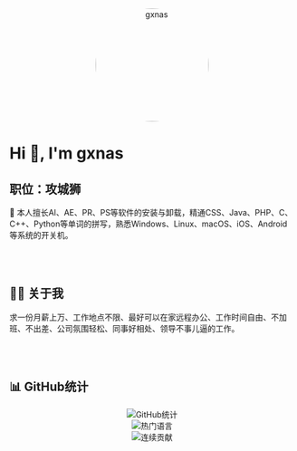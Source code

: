 <div align="center">
  <img src="https://avatars.githubusercontent.com/u/1?v=4" alt="gxnas" width="200" height="200" style="border-radius: 50%;" />
</div>

# Hi 👋, I'm gxnas
## 职位：攻城狮

🌱 本人擅长Al、AE、PR、PS等软件的安装与卸载，精通CSS、Java、PHP、C、C++、Python等单词的拼写，熟悉Windows、Linux、macOS、iOS、Android等系统的开关机。  

<br/><br/>  

## 👨‍💻 关于我

求一份月薪上万、工作地点不限、最好可以在家远程办公、工作时间自由、不加班、不出差、公司氛围轻松、同事好相处、领导不事儿逼的工作。  

<br/><br/>  

## 📊 GitHub统计

<div align="center">
  <img src="https://github-readme-stats.vercel.app/api?username=gxnas&show_icons=true&theme=dark&hide_border=true" alt="GitHub统计" />
</div>

<div align="center">
  <img src="https://github-readme-stats.vercel.app/api/top-langs/?username=gxnas&layout=compact&theme=dark&hide_border=true" alt="热门语言" />
</div>

<div align="center">
  <img src="https://github-readme-streak-stats.herokuapp.com/?user=gxnas&theme=dark&hide_border=true" alt="连续贡献" />
</div>
